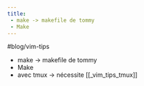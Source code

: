 ```yaml
---
title:
 - make -> makefile de tommy
 - Make
---
```

#blog/vim-tips 


 - make -> makefile de tommy
 - Make
 - avec tmux -> nécessite [[_vim_tips_tmux]]

